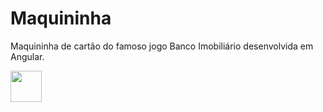 # Maquininha

Maquininha de cartão do famoso jogo Banco Imobiliário desenvolvida em Angular.

<img src="https://cdn.jsdelivr.net/gh/devicons/devicon/icons/angularjs/angularjs-original.svg" height="50" />

